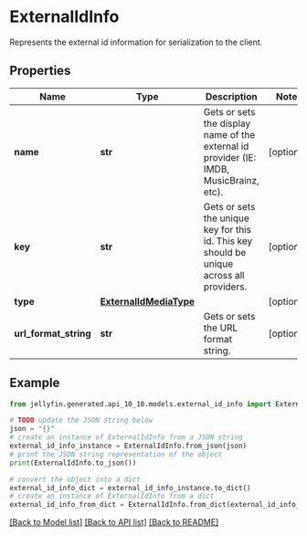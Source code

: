 # ExternalIdInfo

Represents the external id information for serialization to the client.

## Properties

Name | Type | Description | Notes
------------ | ------------- | ------------- | -------------
**name** | **str** | Gets or sets the display name of the external id provider (IE: IMDB, MusicBrainz, etc). | [optional] 
**key** | **str** | Gets or sets the unique key for this id. This key should be unique across all providers. | [optional] 
**type** | [**ExternalIdMediaType**](ExternalIdMediaType.md) |  | [optional] 
**url_format_string** | **str** | Gets or sets the URL format string. | [optional] 

## Example

```python
from jellyfin.generated.api_10_10.models.external_id_info import ExternalIdInfo

# TODO update the JSON string below
json = "{}"
# create an instance of ExternalIdInfo from a JSON string
external_id_info_instance = ExternalIdInfo.from_json(json)
# print the JSON string representation of the object
print(ExternalIdInfo.to_json())

# convert the object into a dict
external_id_info_dict = external_id_info_instance.to_dict()
# create an instance of ExternalIdInfo from a dict
external_id_info_from_dict = ExternalIdInfo.from_dict(external_id_info_dict)
```
[[Back to Model list]](README.md#documentation-for-models) [[Back to API list]](README.md#documentation-for-api-endpoints) [[Back to README]](README.md)


